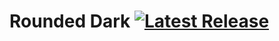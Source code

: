 # Rounded Dark           [![Latest Release](https://img.shields.io/github/v/release/MarkChan0225/RoundedDiscord?color=gree&label=release&style=for-the-badge)](https://github.com/MarkChan0225/RoundedDiscord/releases/latest)
